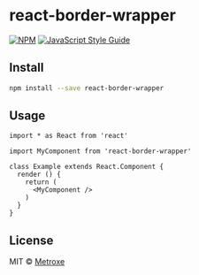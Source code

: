 # react-border-wrapper

> 

[![NPM](https://img.shields.io/npm/v/react-border-wrapper.svg)](https://www.npmjs.com/package/react-border-wrapper) [![JavaScript Style Guide](https://img.shields.io/badge/code_style-standard-brightgreen.svg)](https://standardjs.com)

## Install

```bash
npm install --save react-border-wrapper
```

## Usage

```tsx
import * as React from 'react'

import MyComponent from 'react-border-wrapper'

class Example extends React.Component {
  render () {
    return (
      <MyComponent />
    )
  }
}
```

## License

MIT © [Metroxe](https://github.com/Metroxe)

